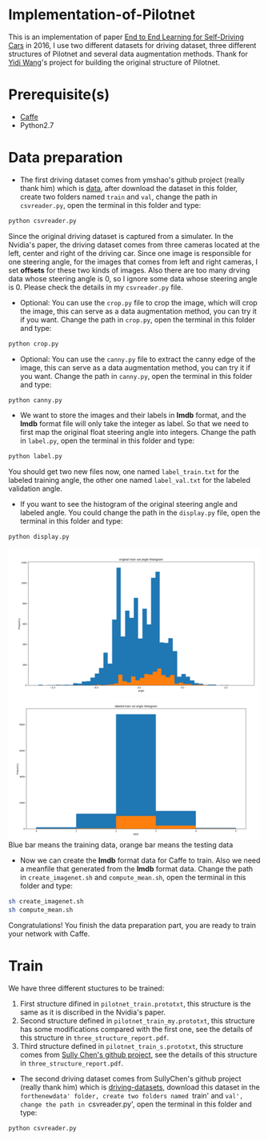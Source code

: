 # Implementation-of-Pilotnet
This is an implementation of paper [End to End Learning for Self-Driving Cars](https://images.nvidia.com/content/tegra/automotive/images/2016/solutions/pdf/end-to-end-dl-using-px.pdf) in 2016, I use two different datasets for driving dataset, three different structures of Pilotnet and several data augmentation methods. Thank for [Yidi Wang](https://github.com/yidiwang21/Caffe-PilotNet)'s project for building the original structure of Pilotnet. 
# Prerequisite(s)
* [Caffe](http://caffe.berkeleyvision.org/)
* Python2.7
# Data preparation
* The first driving dataset comes from ymshao's github project (really thank him) which is [data](https://github.com/ymshao/End-to-End-Learning-for-Self-Driving-Cars), after download the dataset in this folder, create two folders named `train` and `val`, change the path in `csvreader.py`, open the terminal in this folder and type: 
```bash
python csvreader.py
```
Since the original driving dataset is captured from a simulater. In the Nvidia's paper, the driving dataset comes from three cameras located at the left, center and right of the driving car. Since one image is responsible for one steering angle, for the images that comes from left and right cameras, I set **offsets** for these two kinds of images. Also there are too many drving data whose steering angle is 0, so I ignore some data whose steering angle is 0. Please check the details in my `csvreader.py` file. 
* Optional: You can use the `crop.py` file to crop the image, which will crop the image, this can serve as a data augmentation method, you can try it if you want. Change the path in `crop.py`, open the terminal in this folder and type: 
```bash
python crop.py
```
 * Optional: You can use the `canny.py` file to extract the canny edge of the image, this can serve as a data augmentation method, you can try it if you want. Change the path in `canny.py`, open the terminal in this folder and type: 
```bash
python canny.py
```
* We want to store the images and their labels in **lmdb** format, and the **lmdb** format file will only take the integer as label. So that we need to first map the original float steering angle into integers. Change the path in `label.py`, open the terminal in this folder and type: 
```bash
python label.py
```
You should get two new files now, one named `label_train.txt` for the labeled training angle, the other one named `label_val.txt` for the labeled validation angle.
* If you want to see the histogram of the original steering angle and labeled angle. You could change the path in the `display.py` file, open the terminal in this folder and type: 
```bash
python display.py
```
![Histogram of original steering angle](https://github.com/ZLJ2HAO/Implementation-of-Pilotnet/blob/master/figure/1.png)
![Histogram of labeled steering angle](https://github.com/ZLJ2HAO/Implementation-of-Pilotnet/blob/master/figure/2.png)
Blue bar means the training data, orange bar means the testing data
* Now we can create the **lmdb** format data for Caffe to train. Also we need a meanfile that generated from the **lmdb** format data. Change the path in `create_imagenet.sh` and `compute_mean.sh`, open the terminal in this folder and type: 
```bash
sh create_imagenet.sh
sh compute_mean.sh
```
Congratulations! You finish the data preparation part, you are ready to train your network with Caffe.
# Train
We have three different stuctures to be trained: 
1. First structure difined in `pilotnet_train.prototxt`, this structure is the same as it is discribed in the Nvidia's paper.
2. Second structure defined in `pilotnet_train_my.prototxt`, this structure has some modifications compared with the first one, see the details of this structure in `three_structure_report.pdf`.
3. Third structure defined in `pilotnet_train_s.prototxt`, this structure comes from [Sully Chen's github project](https://github.com/SullyChen/Caffe-Autopilot), see the details of this structure in `three_structure_report.pdf`.


* The second driving dataset comes from SullyChen's github project (really thank him) which is [driving-datasets](https://github.com/SullyChen/driving-datasets), download this dataset in the `forthenewdata' folder, create two folders named `train' and `val', change the path in `csvreader.py', open the terminal in this folder and type:
```bash
python csvreader.py
```


